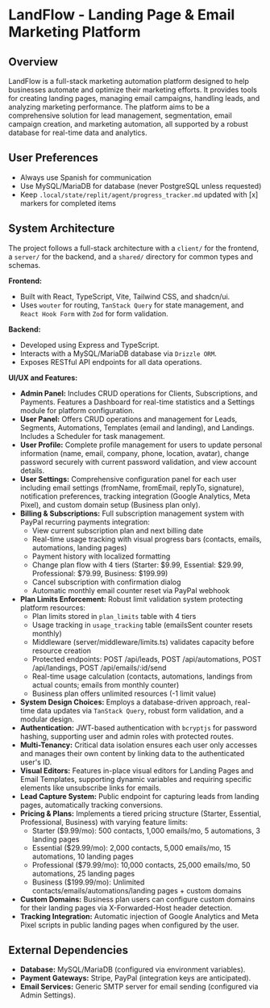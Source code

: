 # LandFlow - Landing Page & Email Marketing Platform

## Overview
LandFlow is a full-stack marketing automation platform designed to help businesses automate and optimize their marketing efforts. It provides tools for creating landing pages, managing email campaigns, handling leads, and analyzing marketing performance. The platform aims to be a comprehensive solution for lead management, segmentation, email campaign creation, and marketing automation, all supported by a robust database for real-time data and analytics.

## User Preferences
- Always use Spanish for communication
- Use MySQL/MariaDB for database (never PostgreSQL unless requested)
- Keep `.local/state/replit/agent/progress_tracker.md` updated with [x] markers for completed items

## System Architecture
The project follows a full-stack architecture with a `client/` for the frontend, a `server/` for the backend, and a `shared/` directory for common types and schemas.

**Frontend:**
-   Built with React, TypeScript, Vite, Tailwind CSS, and shadcn/ui.
-   Uses `wouter` for routing, `TanStack Query` for state management, and `React Hook Form` with `Zod` for form validation.

**Backend:**
-   Developed using Express and TypeScript.
-   Interacts with a MySQL/MariaDB database via `Drizzle ORM`.
-   Exposes RESTful API endpoints for all data operations.

**UI/UX and Features:**
-   **Admin Panel:** Includes CRUD operations for Clients, Subscriptions, and Payments. Features a Dashboard for real-time statistics and a Settings module for platform configuration.
-   **User Panel:** Offers CRUD operations and management for Leads, Segments, Automations, Templates (email and landing), and Landings. Includes a Scheduler for task management.
-   **User Profile:** Complete profile management for users to update personal information (name, email, company, phone, location, avatar), change password securely with current password validation, and view account details.
-   **User Settings:** Comprehensive configuration panel for each user including email settings (fromName, fromEmail, replyTo, signature), notification preferences, tracking integration (Google Analytics, Meta Pixel), and custom domain setup (Business plan only).
-   **Billing & Subscriptions:** Full subscription management system with PayPal recurring payments integration:
    -   View current subscription plan and next billing date
    -   Real-time usage tracking with visual progress bars (contacts, emails, automations, landing pages)
    -   Payment history with localized formatting
    -   Change plan flow with 4 tiers (Starter: $9.99, Essential: $29.99, Professional: $79.99, Business: $199.99)
    -   Cancel subscription with confirmation dialog
    -   Automatic monthly email counter reset via PayPal webhook
-   **Plan Limits Enforcement:** Robust limit validation system protecting platform resources:
    -   Plan limits stored in `plan_limits` table with 4 tiers
    -   Usage tracking in `usage_tracking` table (emailsSent counter resets monthly)
    -   Middleware (server/middleware/limits.ts) validates capacity before resource creation
    -   Protected endpoints: POST /api/leads, POST /api/automations, POST /api/landings, POST /api/emails/:id/send
    -   Real-time usage calculation (contacts, automations, landings from actual counts; emails from monthly counter)
    -   Business plan offers unlimited resources (-1 limit value)
-   **System Design Choices:** Employs a database-driven approach, real-time data updates via `TanStack Query`, robust form validation, and a modular design.
-   **Authentication:** JWT-based authentication with `bcryptjs` for password hashing, supporting user and admin roles with protected routes.
-   **Multi-Tenancy:** Critical data isolation ensures each user only accesses and manages their own content by linking data to the authenticated user's ID.
-   **Visual Editors:** Features in-place visual editors for Landing Pages and Email Templates, supporting dynamic variables and requiring specific elements like unsubscribe links for emails.
-   **Lead Capture System:** Public endpoint for capturing leads from landing pages, automatically tracking conversions.
-   **Pricing & Plans:** Implements a tiered pricing structure (Starter, Essential, Professional, Business) with varying feature limits:
    -   Starter ($9.99/mo): 500 contacts, 1,000 emails/mo, 5 automations, 3 landing pages
    -   Essential ($29.99/mo): 2,000 contacts, 5,000 emails/mo, 15 automations, 10 landing pages
    -   Professional ($79.99/mo): 10,000 contacts, 25,000 emails/mo, 50 automations, 25 landing pages
    -   Business ($199.99/mo): Unlimited contacts/emails/automations/landing pages + custom domains
-   **Custom Domains:** Business plan users can configure custom domains for their landing pages via X-Forwarded-Host header detection.
-   **Tracking Integration:** Automatic injection of Google Analytics and Meta Pixel scripts in public landing pages when configured by the user.

## External Dependencies
-   **Database:** MySQL/MariaDB (configured via environment variables).
-   **Payment Gateways:** Stripe, PayPal (integration keys are anticipated).
-   **Email Services:** Generic SMTP server for email sending (configured via Admin Settings).
